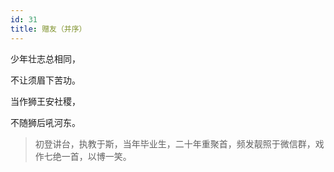```yaml
---
id: 31
title: 赠友（并序）
---
```

少年壮志总相同，

不让须眉下苦功。

当作狮王安社稷，

不随狮后吼河东。

> 初登讲台，执教于斯，当年毕业生，二十年重聚首，频发靓照于微信群，戏作七绝一首，以博一笑。
